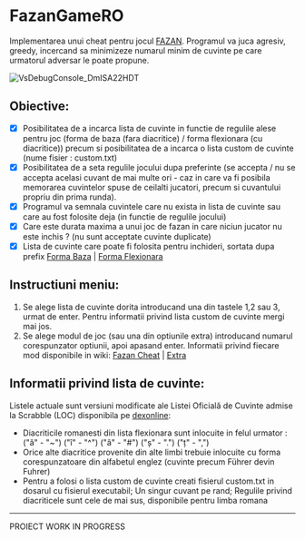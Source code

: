 # FazanGameRO
Implementarea unui cheat pentru jocul [FAZAN](https://ro.wikipedia.org/wiki/Fazan_(joc)).
Programul va juca agresiv, greedy, incercand sa minimizeze numarul minim de cuvinte pe care urmatorul adversar le poate propune.

![VsDebugConsole_DmISA22HDT](https://user-images.githubusercontent.com/52383534/193421758-022272d5-c19e-49d2-a0c8-9dcb7350e1d0.gif)


## Obiective:
- [x] Posibilitatea de a incarca lista de cuvinte in functie de regulile alese pentru joc (forma de baza (fara diacritice) / forma flexionara (cu diacritice)) precum si posibilitatea de a incarca o lista custom de cuvinte (nume fisier : custom.txt)
- [x] Posibilitatea de a seta regulile jocului dupa preferinte (se accepta / nu se accepta acelasi cuvant de mai multe ori - caz in care va fi posibila memorarea cuvintelor spuse de ceilalti jucatori, precum si cuvantului propriu din prima runda).
- [x] Programul va semnala cuvintele care nu exista in lista de cuvinte sau care au fost folosite deja (in functie de regulile jocului)
- [X] Care este durata maxima a unui joc de fazan in care niciun jucator nu este inchis ? (nu sunt acceptate cuvinte duplicate)
- [x] Lista de cuvinte care poate fi folosita pentru inchideri, sortata dupa prefix [Forma Baza](rezultatCercetare/ListaCuvinteFolositeLaBlocareBaza.md) | [Forma Flexionara](rezultatCercetare/ListaCuvinteFolositeLaBlocareFlex.md)

## Instructiuni meniu:
1. Se alege lista de cuvinte dorita introducand una din tastele 1,2 sau 3, urmat de enter. Pentru informatii privind lista custom de cuvinte mergi mai jos.
2. Se alege modul de joc (sau una din optiunile extra) introducand numarul corespunzator optiunii, apoi apasand enter.
Informatii privind fiecare mod disponibile in wiki: [Fazan Cheat](https://github.com/Andrei7506238/Fazan/wiki/Modul-FazanCheat) | [Extra](https://github.com/Andrei7506238/Fazan/wiki/Modul-Extra)

## Informatii privind lista de cuvinte:
Listele actuale sunt versiuni modificate ale Listei Oficială de Cuvinte admise la Scrabble (LOC) disponibila pe [dexonline](https://dexonline.ro/scrabble):
- Diacriticile romanesti din lista flexionara sunt inlocuite in felul urmator : ("ă" - "~") ("î" - "^") ("â" - "#") ("ș" - ".") ("ț" - ",")
- Orice alte diacritice provenite din alte limbi trebuie inlocuite cu forma corespunzatoare din alfabetul englez (cuvinte precum Führer devin Fuhrer)
- Pentru a folosi o lista custom de cuvinte creati fisierul custom.txt in dosarul cu fisierul executabil; Un singur cuvant pe rand; Regulile privind diacriticele sunt cele de mai sus, disponibile pentru limba romana

___

 PROIECT WORK IN PROGRESS
